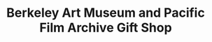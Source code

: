 ---
title: "Berkeley Art Museum and Pacific Film Archive Gift Shop"
url: /berkeley/berkeley-art-museum-and-pacific-film-archive-gift-shop/
shop: gift
---